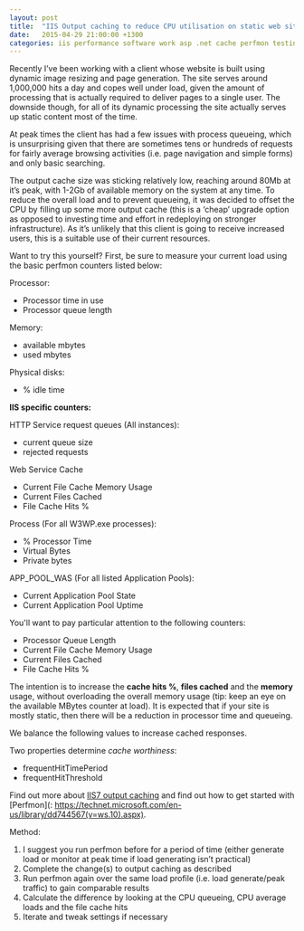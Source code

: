 ```yaml
---
layout: post
title:  "IIS Output caching to reduce CPU utilisation on static web sites"
date:   2015-04-29 21:00:00 +1300
categories: iis performance software work asp .net cache perfmon testing
---
```

Recently I’ve been working with a client whose website is built using dynamic image resizing and page generation. The site serves around 1,000,000 hits a day and copes well under load, given the amount of processing that is actually required to deliver pages to a single user. The downside though, for all of its dynamic processing the site actually serves up static content most of the time.


At peak times the client has had a few issues with process queueing, which is unsurprising given that there are sometimes tens or hundreds of requests for fairly average browsing activities (i.e. page navigation and simple forms) and only basic searching.

The output cache size was sticking relatively low, reaching around 80Mb at it’s peak, with 1-2Gb of available memory on the system at any time. To reduce the overall load and to prevent queueing, it was decided to offset the CPU by filling up some more output cache (this is a ‘cheap’ upgrade option as opposed to investing time and effort in redeploying on stronger infrastructure). As it’s unlikely that this client is going to receive increased users, this is a suitable use of their current resources.

Want to try this yourself? First, be sure to measure your current load using the basic perfmon counters listed below:

Processor:
- Processor time in use
- Processor queue length

Memory:
- available mbytes
- used mbytes

Physical disks:
- % idle time

**IIS specific counters:**

HTTP Service request queues (All instances):
- current queue size
- rejected requests

Web Service Cache
- Current File Cache Memory Usage
- Current Files Cached
- File Cache Hits %

Process (For all W3WP.exe processes):
- % Processor Time
- Virtual Bytes
- Private bytes

APP_POOL_WAS (For all listed Application Pools):
- Current Application Pool State
- Current Application Pool Uptime

You'll want to pay particular attention to the following counters:

- Processor Queue Length
- Current File Cache Memory Usage
- Current Files Cached
- File Cache Hits %

The intention is to increase the **cache hits %**, **files cached** and the **memory** usage, without overloading the overall memory usage (tip: keep an eye on the available MBytes counter at load).
It is expected that if your site is mostly static, then there will be a reduction in processor time and queueing.

We balance the following values to increase cached responses.

Two properties determine *cache worthiness*:
- frequentHitTimePeriod
- frequentHitThreshold

Find out more about [IIS7 output caching](https://docs.microsoft.com/en-us/iis/manage/managing-performance-settings/configure-iis-7-output-caching) and find out how to get started with [Perfmon](: https://technet.microsoft.com/en-us/library/dd744567(v=ws.10).aspx).

Method:

1. I suggest you run perfmon before for a period of time (either generate load or monitor at peak time if load generating isn’t practical)
1. Complete the change(s) to output caching as described
1. Run perfmon again over the same load profile (i.e. load generate/peak traffic) to gain comparable results
1. Calculate the difference by looking at the CPU queueing, CPU average loads and the file cache hits
1. Iterate and tweak settings if necessary
